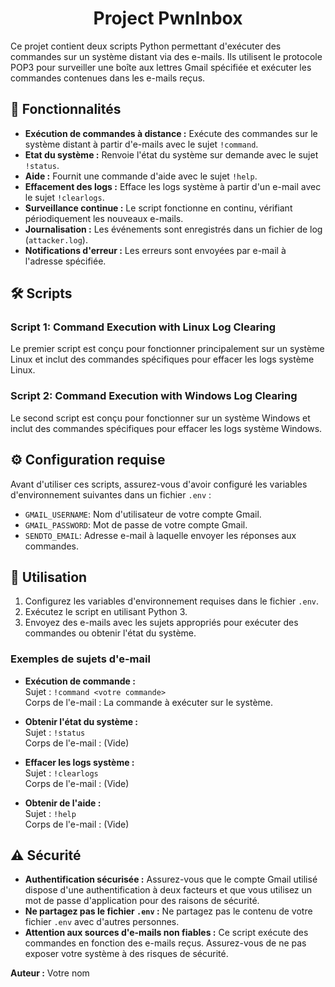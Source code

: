 <h1 align="center">Project PwnInbox</h1>

Ce projet contient deux scripts Python permettant d'exécuter des commandes sur un système distant via des e-mails. Ils utilisent le protocole POP3 pour surveiller une boîte aux lettres Gmail spécifiée et exécuter les commandes contenues dans les e-mails reçus.

## 🚀 Fonctionnalités

- **Exécution de commandes à distance :** Exécute des commandes sur le système distant à partir d'e-mails avec le sujet `!command`.
- **Etat du système :** Renvoie l'état du système sur demande avec le sujet `!status`.
- **Aide :** Fournit une commande d'aide avec le sujet `!help`.
- **Effacement des logs :** Efface les logs système à partir d'un e-mail avec le sujet `!clearlogs`.
- **Surveillance continue :** Le script fonctionne en continu, vérifiant périodiquement les nouveaux e-mails.
- **Journalisation :** Les événements sont enregistrés dans un fichier de log (`attacker.log`).
- **Notifications d'erreur :** Les erreurs sont envoyées par e-mail à l'adresse spécifiée.

## 🛠️ Scripts

### Script 1: Command Execution with Linux Log Clearing

Le premier script est conçu pour fonctionner principalement sur un système Linux et inclut des commandes spécifiques pour effacer les logs système Linux.

### Script 2: Command Execution with Windows Log Clearing

Le second script est conçu pour fonctionner sur un système Windows et inclut des commandes spécifiques pour effacer les logs système Windows.

## ⚙️ Configuration requise

Avant d'utiliser ces scripts, assurez-vous d'avoir configuré les variables d'environnement suivantes dans un fichier `.env` :

- `GMAIL_USERNAME`: Nom d'utilisateur de votre compte Gmail.
- `GMAIL_PASSWORD`: Mot de passe de votre compte Gmail.
- `SENDTO_EMAIL`: Adresse e-mail à laquelle envoyer les réponses aux commandes.

## 📜 Utilisation

1. Configurez les variables d'environnement requises dans le fichier `.env`.
2. Exécutez le script en utilisant Python 3.
3. Envoyez des e-mails avec les sujets appropriés pour exécuter des commandes ou obtenir l'état du système.

### Exemples de sujets d'e-mail

- **Exécution de commande :**  
  Sujet : `!command <votre commande>`  
  Corps de l'e-mail : La commande à exécuter sur le système.

- **Obtenir l'état du système :**  
  Sujet : `!status`  
  Corps de l'e-mail : (Vide)

- **Effacer les logs système :**  
  Sujet : `!clearlogs`  
  Corps de l'e-mail : (Vide)

- **Obtenir de l'aide :**  
  Sujet : `!help`  
  Corps de l'e-mail : (Vide)

## ⚠️ Sécurité

- **Authentification sécurisée :** Assurez-vous que le compte Gmail utilisé dispose d'une authentification à deux facteurs et que vous utilisez un mot de passe d'application pour des raisons de sécurité.
- **Ne partagez pas le fichier `.env` :** Ne partagez pas le contenu de votre fichier `.env` avec d'autres personnes.
- **Attention aux sources d'e-mails non fiables :** Ce script exécute des commandes en fonction des e-mails reçus. Assurez-vous de ne pas exposer votre système à des risques de sécurité.

**Auteur :** Votre nom  

